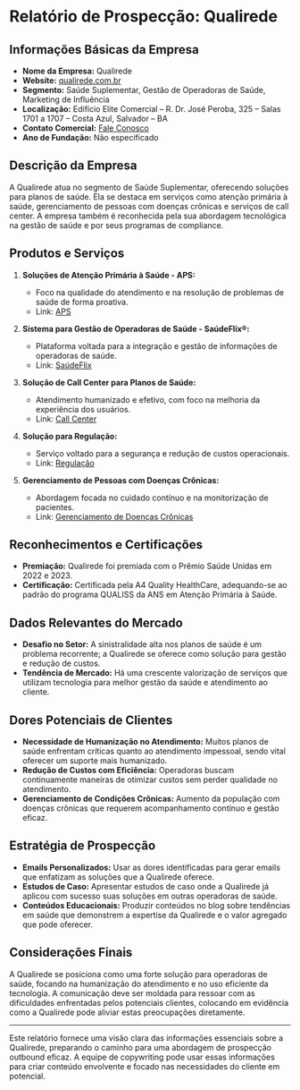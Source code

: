 # Relatório de Prospecção: Qualirede

## Informações Básicas da Empresa
- **Nome da Empresa:** Qualirede
- **Website:** [qualirede.com.br](https://www.qualirede.com.br)
- **Segmento:** Saúde Suplementar, Gestão de Operadoras de Saúde, Marketing de Influência
- **Localização:** Edifício Elite Comercial – R. Dr. José Peroba, 325 – Salas 1701 a 1707 – Costa Azul, Salvador – BA
- **Contato Comercial:** [Fale Conosco](https://materiais.qualirede.com.br/contato-comercial)
- **Ano de Fundação:** Não especificado

## Descrição da Empresa
A Qualirede atua no segmento de Saúde Suplementar, oferecendo soluções para planos de saúde. Ela se destaca em serviços como atenção primária à saúde, gerenciamento de pessoas com doenças crônicas e serviços de call center. A empresa também é reconhecida pela sua abordagem tecnológica na gestão de saúde e por seus programas de compliance.

## Produtos e Serviços
1. **Soluções de Atenção Primária à Saúde - APS:** 
   - Foco na qualidade do atendimento e na resolução de problemas de saúde de forma proativa.
   - Link: [APS](https://www.qualirede.com.br/solucao-de-atencao-primaria-a-saude-aps/)

2. **Sistema para Gestão de Operadoras de Saúde - SaúdeFlix®:** 
   - Plataforma voltada para a integração e gestão de informações de operadoras de saúde.
   - Link: [SaúdeFlix](https://www.qualirede.com.br/sistema-para-gestao-de-operadoras-de-saude/)

3. **Solução de Call Center para Planos de Saúde:** 
   - Atendimento humanizado e efetivo, com foco na melhoria da experiência dos usuários.
   - Link: [Call Center](https://www.qualirede.com.br/solucao-de-call-center-para-planos-de-saude/)

4. **Solução para Regulação:** 
   - Serviço voltado para a segurança e redução de custos operacionais.
   - Link: [Regulação](https://www.qualirede.com.br/solucao-para-regulacao/)

5. **Gerenciamento de Pessoas com Doenças Crônicas:** 
   - Abordagem focada no cuidado contínuo e na monitorização de pacientes.
   - Link: [Gerenciamento de Doenças Crônicas](https://www.qualirede.com.br/solucao-de-gerenciamento-de-pessoas-com-doencas-cronicas/)

## Reconhecimentos e Certificações
- **Premiação:** Qualirede foi premiada com o Prêmio Saúde Unidas em 2022 e 2023.
- **Certificação:** Certificada pela A4 Quality HealthCare, adequando-se ao padrão do programa QUALISS da ANS em Atenção Primária à Saúde.

## Dados Relevantes do Mercado
- **Desafio no Setor:** A sinistralidade alta nos planos de saúde é um problema recorrente; a Qualirede se oferece como solução para gestão e redução de custos.
- **Tendência de Mercado:** Há uma crescente valorização de serviços que utilizam tecnologia para melhor gestão da saúde e atendimento ao cliente.

## Dores Potenciais de Clientes
- **Necessidade de Humanização no Atendimento:** Muitos planos de saúde enfrentam críticas quanto ao atendimento impessoal, sendo vital oferecer um suporte mais humanizado.
- **Redução de Custos com Eficiência:** Operadoras buscam continuamente maneiras de otimizar custos sem perder qualidade no atendimento.
- **Gerenciamento de Condições Crônicas:** Aumento da população com doenças crônicas que requerem acompanhamento contínuo e gestão eficaz.

## Estratégia de Prospecção
- **Emails Personalizados:** Usar as dores identificadas para gerar emails que enfatizam as soluções que a Qualirede oferece.
- **Estudos de Caso:** Apresentar estudos de caso onde a Qualirede já aplicou com sucesso suas soluções em outras operadoras de saúde.
- **Conteúdos Educacionais:** Produzir conteúdos no blog sobre tendências em saúde que demonstrem a expertise da Qualirede e o valor agregado que pode oferecer.

## Considerações Finais
A Qualirede se posiciona como uma forte solução para operadoras de saúde, focando na humanização do atendimento e no uso eficiente da tecnologia. A comunicação deve ser moldada para ressoar com as dificuldades enfrentadas pelos potenciais clientes, colocando em evidência como a Qualirede pode aliviar estas preocupações diretamente.

---

Este relatório fornece uma visão clara das informações essenciais sobre a Qualirede, preparando o caminho para uma abordagem de prospecção outbound eficaz. A equipe de copywriting pode usar essas informações para criar conteúdo envolvente e focado nas necessidades do cliente em potencial.